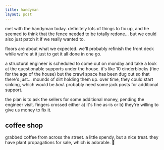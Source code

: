 ```yaml
---
title: handyman
layout: post
---
```


met with the handyman today. definitely lots of things to fix up, and he seemed to think that the fence needed to be totally redone... but we could also just patch it if we really wanted to.

floors are about what we expected. we'll probably refinish the front deck while we're at it just to get it all done in one go.

a structural engineer is scheduled to come out on monday and take a look at the questionable supports under the house. it's like 10 cinderblocks (fine for the age of the house) but the crawl space has been dug out so that there's just... mounds of dirt holding them up. over time, they could start sinking, which would be *bad*. probably need some jack posts for additional support.

the plan is to ask the sellers for some additional money, pending the engineer visit. fingers crossed either a) it's fine as-is or b) they're willing to give us money to fix it.

## coffee shop

grabbed coffee from across the street. a little spendy, but a nice treat. they have plant propagations for sale, which is adorable. 🌱